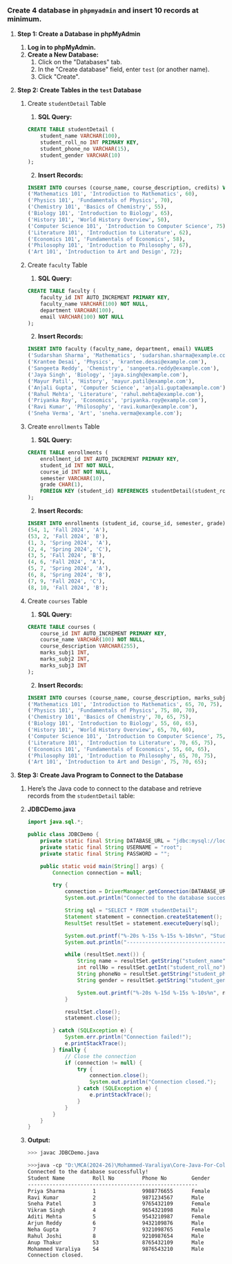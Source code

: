 ### **Create 4 database in `phpmyadmin` and insert 10 records at minimum.**

1. **Step 1: Create a Database in phpMyAdmin**
   1. **Log in to phpMyAdmin.**
   2. **Create a New Database:**
      1. Click on the "Databases" tab.
      2. In the "Create database" field, enter `test` (or another name).
      3. Click "Create".
1. **Step 2: Create Tables in the `test` Database**

   1. Create `studentDetail` Table

      1. **SQL Query:**

      ```sql
      CREATE TABLE studentDetail (
          student_name VARCHAR(100),
          student_roll_no INT PRIMARY KEY,
          student_phone_no VARCHAR(15),
          student_gender VARCHAR(10)
      );
      ```

      2. **Insert Records:**

      ```sql
      INSERT INTO courses (course_name, course_description, credits) VALUES
      ('Mathematics 101', 'Introduction to Mathematics', 60),
      ('Physics 101', 'Fundamentals of Physics', 70),
      ('Chemistry 101', 'Basics of Chemistry', 55),
      ('Biology 101', 'Introduction to Biology', 65),
      ('History 101', 'World History Overview', 50),
      ('Computer Science 101', 'Introduction to Computer Science', 75),
      ('Literature 101', 'Introduction to Literature', 62),
      ('Economics 101', 'Fundamentals of Economics', 58),
      ('Philosophy 101', 'Introduction to Philosophy', 67),
      ('Art 101', 'Introduction to Art and Design', 72);
      ```

   2. Create `faculty` Table

      1. **SQL Query:**

      ```sql
      CREATE TABLE faculty (
          faculty_id INT AUTO_INCREMENT PRIMARY KEY,
          faculty_name VARCHAR(100) NOT NULL,
          department VARCHAR(100),
          email VARCHAR(100) NOT NULL
      );
      ```

      2. **Insert Records:**

      ```sql
      INSERT INTO faculty (faculty_name, department, email) VALUES
      ('Sudarshan Sharma', 'Mathematics', 'sudarshan.sharma@example.com'),
      ('Krantee Desai', 'Physics', 'krantee.desai@example.com'),
      ('Sangeeta Reddy', 'Chemistry', 'sangeeta.reddy@example.com'),
      ('Jaya Singh', 'Biology', 'jaya.singh@example.com'),
      ('Mayur Patil', 'History', 'mayur.patil@example.com'),
      ('Anjali Gupta', 'Computer Science', 'anjali.gupta@example.com'),
      ('Rahul Mehta', 'Literature', 'rahul.mehta@example.com'),
      ('Priyanka Roy', 'Economics', 'priyanka.roy@example.com'),
      ('Ravi Kumar', 'Philosophy', 'ravi.kumar@example.com'),
      ('Sneha Verma', 'Art', 'sneha.verma@example.com');
      ```

   3. Create `enrollments` Table

      1. **SQL Query:**

      ```sql
      CREATE TABLE enrollments (
          enrollment_id INT AUTO_INCREMENT PRIMARY KEY,
          student_id INT NOT NULL,
          course_id INT NOT NULL,
          semester VARCHAR(10),
          grade CHAR(1),
          FOREIGN KEY (student_id) REFERENCES studentDetail(student_roll_no)
      );
      ```

      2. **Insert Records:**

      ```sql
      INSERT INTO enrollments (student_id, course_id, semester, grade) VALUES
      (54, 1, 'Fall 2024', 'A'),
      (53, 2, 'Fall 2024', 'B'),
      (1, 3, 'Spring 2024', 'A'),
      (2, 4, 'Spring 2024', 'C'),
      (3, 5, 'Fall 2024', 'B'),
      (4, 6, 'Fall 2024', 'A'),
      (5, 7, 'Spring 2024', 'A'),
      (6, 8, 'Spring 2024', 'B'),
      (7, 9, 'Fall 2024', 'C'),
      (8, 10, 'Fall 2024', 'B');
      ```

   4. Create `courses` Table

      1. **SQL Query:**

      ```sql
      CREATE TABLE courses (
          course_id INT AUTO_INCREMENT PRIMARY KEY,
          course_name VARCHAR(100) NOT NULL,
          course_description VARCHAR(255),
          marks_subj1 INT,
          marks_subj2 INT,
          marks_subj3 INT
      );
      ```

      2. **Insert Records:**

      ```sql
      INSERT INTO courses (course_name, course_description, marks_subj1, marks_subj2, marks_subj3) VALUES
      ('Mathematics 101', 'Introduction to Mathematics', 65, 70, 75),
      ('Physics 101', 'Fundamentals of Physics', 75, 80, 70),
      ('Chemistry 101', 'Basics of Chemistry', 70, 65, 75),
      ('Biology 101', 'Introduction to Biology', 55, 60, 65),
      ('History 101', 'World History Overview', 65, 70, 60),
      ('Computer Science 101', 'Introduction to Computer Science', 75, 80, 85),
      ('Literature 101', 'Introduction to Literature', 70, 65, 75),
      ('Economics 101', 'Fundamentals of Economics', 55, 60, 65),
      ('Philosophy 101', 'Introduction to Philosophy', 65, 70, 75),
      ('Art 101', 'Introduction to Art and Design', 75, 70, 65);
      ```

1. **Step 3: Create Java Program to Connect to the Database**

   1. Here’s the Java code to connect to the database and retrieve records from the `studentDetail` table:
   2. **JDBCDemo.java**

      ```java
      import java.sql.*;

      public class JDBCDemo {
          private static final String DATABASE_URL = "jdbc:mysql://localhost:3306/test";
          private static final String USERNAME = "root";
          private static final String PASSWORD = "";

          public static void main(String[] args) {
              Connection connection = null;

              try {
                  connection = DriverManager.getConnection(DATABASE_URL, USERNAME, PASSWORD);
                  System.out.println("Connected to the database successfully!");

                  String sql = "SELECT * FROM studentDetail";
                  Statement statement = connection.createStatement();
                  ResultSet resultSet = statement.executeQuery(sql);

                  System.out.printf("%-20s %-15s %-15s %-10s%n", "Student Name", "Roll No", "Phone No", "Gender");
                  System.out.println("-------------------------------------------------------");

                  while (resultSet.next()) {
                      String name = resultSet.getString("student_name");
                      int rollNo = resultSet.getInt("student_roll_no");
                      String phoneNo = resultSet.getString("student_phone_no");
                      String gender = resultSet.getString("student_gender");

                      System.out.printf("%-20s %-15d %-15s %-10s%n", name, rollNo, phoneNo, gender);
                  }

                  resultSet.close();
                  statement.close();

              } catch (SQLException e) {
                  System.err.println("Connection failed!");
                  e.printStackTrace();
              } finally {
                  // Close the connection
                  if (connection != null) {
                      try {
                          connection.close();
                          System.out.println("Connection closed.");
                      } catch (SQLException e) {
                          e.printStackTrace();
                      }
                  }
              }
          }
      }
      ```

   3. **Output:**

      ```bash
      >>> javac JDBCDemo.java

      >>>java -cp "D:\MCA(2024-26)\Mohammed-Varaliya\Core-Java-For-College\JDBC\mysql-connector-j-8.0.31.jar"; JDBCDemo
      Connected to the database successfully!
      Student Name         Roll No         Phone No        Gender
      -------------------------------------------------------
      Priya Sharma         1               9988776655      Female
      Ravi Kumar           2               9871234567      Male
      Sneha Patel          3               9765432109      Female
      Vikram Singh         4               9654321098      Male
      Aditi Mehta          5               9543210987      Female
      Arjun Reddy          6               9432109876      Male
      Neha Gupta           7               9321098765      Female
      Rahul Joshi          8               9210987654      Male
      Anup Thakur          53              8765432109      Male
      Mohammed Varaliya    54              9876543210      Male
      Connection closed.
      ```
